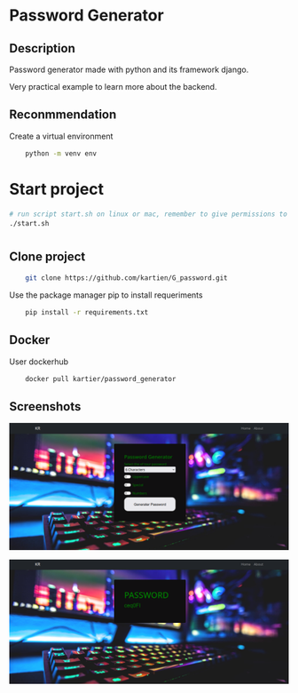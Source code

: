 # Password Generator

## Description
Password generator made with python and its framework django.

Very practical example to learn more about the backend.

## Reconmmendation
Create a virtual environment
```bash
    python -m venv env 
``` 
# Start project 
```bash
# run script start.sh on linux or mac, remember to give permissions to the script 
./start.sh 
```
#

## Clone project
```bash
    git clone https://github.com/kartien/G_password.git
```

Use the package manager pip to install requeriments

```bash
    pip install -r requirements.txt
```


## Docker 
User dockerhub
```bash 
    docker pull kartier/password_generator
```
## Screenshots

![Image](/doc/password.png)


![Image](/doc/passw2.png)




